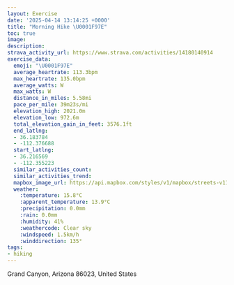 ```yaml
---
layout: Exercise
date: '2025-04-14 13:14:25 +0000'
title: "Morning Hike \U0001F97E"
toc: true
image:
description:
strava_activity_url: https://www.strava.com/activities/14180140914
exercise_data:
  emoji: "\U0001F97E"
  average_heartrate: 113.3bpm
  max_heartrate: 135.0bpm
  average_watts: W
  max_watts: W
  distance_in_miles: 5.58mi
  pace_per_mile: 39m23s/mi
  elevation_high: 2021.0m
  elevation_low: 972.6m
  total_elevation_gain_in_feet: 3576.1ft
  end_latlng:
  - 36.183784
  - -112.376688
  start_latlng:
  - 36.216569
  - -112.355223
  similar_activities_count:
  similar_activities_trend:
  mapbox_image_url: https://api.mapbox.com/styles/v1/mapbox/streets-v11/static/path-5+787af2-1.0(_f%60%7CEdvwlT%5CPJv%40~%40fAp%40dA%60Al%40pBzArBx%40fAVJP%5CB%40NHFVFVRRGMb%40j%40%5CDAd%40d%40XPP%60%40HBNI%3Fb%40LL%3FHZl%40h%40r%40l%40d%40DNn%40r%40h%40~%40JBb%40CBFQlABTZZTz%40rAbC%60%40f%40TF%5EfAj%40b%40FNv%40ZXGPXTCZLDLp%40r%40n%40PZSZANFRm%40BCB%3Ff%40nATFd%40j%40TNVf%40FDJZRT%5E%40PEb%40FJP%60A%5EBFLCdBbAf%40Bd%40EHX%40K%40BBIj%40p%40Pl%40ZJf%40FTCFHn%40DVT%3FGZRLACRbA%60A%40HTJNXAHFBFUB%3FZ%5Cf%40BBLR%40DNZNJL%40PLHFCHNNANJBVn%40X%60%40JTNd%40j%40H%40HNH%3FCNRHANJJRB%40CPBF%5ELJ%3FLZV%3FFFBFGBD%5CI%40LJODLD%40%5C%5CDK%3FBPFCVDRNCCHDDPAADH%40BHN%3FBHR%40GR%3FR%40HF%40CCRIM%5EAXRAGLHd%40V_%40DSLCRRIPFp%40%5CSV%40OXOjADBVKGR%40XCBA%3FFd%40GXDPKLJFGBG%5EKRWLKAQ_%40KKy%40U%5DUWCkAm%40eA%5D%5BQg%40DQG%7D%40AMLS%40WM%5D%3FUMMBEEELDHAJNTANo%40a%40s%40K%5D%3Fa%40Qe%40G%5BUi%40CGDkA%7D%40S%40WNK%40%40Es%40P_AQuAFc%40Og%40a%40%5DCECBDBIGHHAI%3FDEE%3F%40JYDEFCn%40GVFTGP%40f%40kAd%40GPD%40%3FJBBNGML%40FhAJ%3FDK%40%3FDHFnA%5BVXF%40FRH%3FDJNJVIJO%5ChAJ%3FLNHEdAn%40ZAzBnC%60%40R%60A%5CNATSfAFRQxALLARORBtAI%5CXLVfCd%40j%40ZLVXTlAbBZRr%40FV%5B%60AYLDZEpA%3FVa%40J%5BF%7D%40FOEK%40IZSDOFGVBx%40h%40h%40Pr%40H%5EIVYj%40%7DBfBaB%60%40Pf%40I%3Ff%40HJRFHIHLRGTJb%40%5BDD%40EEE%40LBCCAJKRGXDLSTE%40KxAPf%40KJ%40~%40aAVOvBq%40JFH%3Fj%40Qj%40Fp%40I%60%40BNIR%3FXMb%40Hj%40KPKHBTIX%40f%40s%40n%40%5DLj%40NFn%40a%40JUEINI%3FL%5E%5Bb%40E%60BRlAM~%40SLKZIZVFCNq%40CBBEJGXD%5CSGC%3FGMOYGOWAKRDFOFDGUq%40%5BI%40MQJ%40AIOIg%40AL%5BLEKMS%3FCGx%40D%60%40XX%5D%5CKJFXf%40h%40%5CPT%5C%3F%5CMf%40%5BzA%5DPFBLb%40QRS%40UXa%40%40OGa%40B%40Kh%40DEAJESB%5EB_%40BJD%40JML%40BO%5EXCj%40LACTJl%40%3FZBLPZK%5CCVAh%40Bz%40g%40b%40EPWdBc%40j%40GZLp%40RZBPC~%40O~%40H%60%40),pin-s-s+e5b22e(-112.35699,36.21488),pin-s-f+89ae00(-112.37457999999995,36.183589999999924)/auto/800x800?access_token=pk.eyJ1Ijoiam9zaGJlY2ttYW4iLCJhIjoiY205eWR2aDd1MWZ6djJrbXc4a3M0bWZleiJ9.XiG9OWkNcZk2QzjJbxLB4A
  weather:
    :temperature: 15.8°C
    :apparent_temperature: 13.9°C
    :precipitation: 0.0mm
    :rain: 0.0mm
    :humidity: 41%
    :weathercode: Clear sky
    :windspeed: 1.5km/h
    :winddirection: 135°
tags:
- hiking
---
```

Grand Canyon, Arizona 86023, United States

